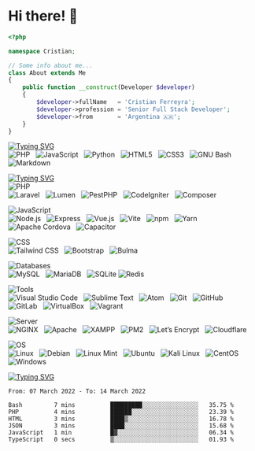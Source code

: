 # Hi there! 👋
```php
<?php

namespace Cristian;

// Some info about me...
class About extends Me
{
    public function __construct(Developer $developer)
    {
        $developer->fullName   = 'Cristian Ferreyra';
        $developer->profession = 'Senior Full Stack Developer';
        $developer->from       = 'Argentina 🇦🇷';
    }
}
```

[![Typing SVG](https://readme-typing-svg.herokuapp.com?size=40&multiline=true&width=680&height=70&lines=%F0%9F%94%A5Code+Skills)](https://git.io/typing-svg)
<br>
![PHP](https://img.shields.io/badge/-PHP-black?logo=php&style=social)&nbsp;&nbsp;
![JavaScript](https://img.shields.io/badge/-JavaScript-black?logo=javascript&style=social)&nbsp;&nbsp;
![Python](https://img.shields.io/badge/-Python-black?logo=Python&style=social)&nbsp;&nbsp;
![HTML5](https://img.shields.io/badge/-HTML5-black?logo=html5&style=social)&nbsp;&nbsp;
![CSS3](https://img.shields.io/badge/-CSS3-black?logo=css3&style=social)&nbsp;&nbsp;
![GNU Bash](https://img.shields.io/badge/-GNU%20Bash-black?logo=gnubash&style=social)&nbsp;&nbsp;
![Markdown](https://img.shields.io/badge/-Markdown-black?logo=markdown&style=social)&nbsp;&nbsp;

[![Typing SVG](https://readme-typing-svg.herokuapp.com?size=40&multiline=true&width=680&height=70&lines=%F0%9F%9A%80Frameworks%2FLibraries%2FTools)](https://git.io/typing-svg)
<br><!-- PHP -->
![PHP](https://img.shields.io/badge/PHP-555?style=for-the-badge&logo=php)<br>
![Laravel](https://img.shields.io/badge/-Laravel-black?logo=laravel&style=social)&nbsp;&nbsp;
![Lumen](https://img.shields.io/badge/-Lumen-black?logo=lumen&style=social)&nbsp;&nbsp;
![PestPHP](https://img.shields.io/badge/-PestPHP-black?logo=php&style=social)&nbsp;&nbsp;
![CodeIgniter](https://img.shields.io/badge/-CodeIgniter-black?logo=codeigniter&style=social)&nbsp;&nbsp;
![Composer](https://img.shields.io/badge/-Composer-black?logo=composer&style=social)&nbsp;&nbsp;
<!-- JavaScript -->
![JavaScript](https://img.shields.io/badge/JavaScript-555?style=for-the-badge&logo=javascript)<br>
![Node.js](https://img.shields.io/badge/-Node.js-black?logo=nodedotjs&style=social)&nbsp;&nbsp;
![Express](https://img.shields.io/badge/-Express-black?logo=express&style=social)&nbsp;&nbsp;
![Vue.js](https://img.shields.io/badge/-Vue.js-black?logo=vuedotjs&style=social)&nbsp;&nbsp;
![Vite](https://img.shields.io/badge/-Vite-black?logo=vite&style=social)&nbsp;&nbsp;
![npm](https://img.shields.io/badge/-npm-black?logo=npm&style=social)&nbsp;&nbsp;
![Yarn](https://img.shields.io/badge/-Yarn-black?logo=yarn&style=social)&nbsp;&nbsp;
![Apache Cordova](https://img.shields.io/badge/-Apache%20Cordova-black?logo=apachecordova&style=social)&nbsp;&nbsp;
![Capacitor](https://img.shields.io/badge/-Capacitor-black?logo=capacitor&style=social)&nbsp;&nbsp;
<!-- CSS -->
![CSS](https://img.shields.io/badge/CSS-555?style=for-the-badge&logo=css3)<br>
![Tailwind CSS](https://img.shields.io/badge/-Tailwind%20CSS-black?logo=tailwindcss&style=social)&nbsp;&nbsp;
![Bootstrap](https://img.shields.io/badge/-Bootstrap-black?logo=bootstrap&style=social)&nbsp;&nbsp;
![Bulma](https://img.shields.io/badge/-Bulma-black?logo=bulma&style=social)&nbsp;&nbsp;
<!-- Databases -->
![Databases](https://img.shields.io/badge/Databases-555?style=for-the-badge&logo=amazondynamodb)<br>
![MySQL](https://img.shields.io/badge/-MySQL-black?logo=mysql&style=social)&nbsp;&nbsp;
![MariaDB](https://img.shields.io/badge/-MariaDB-black?logo=mariadb&style=social)&nbsp;&nbsp;
![SQLite](https://img.shields.io/badge/-SQLite-black?logo=sqlite&style=social)
![Redis](https://img.shields.io/badge/-Redis-black?logo=redis&style=social)&nbsp;&nbsp;
<!-- Tools -->
![Tools](https://img.shields.io/badge/Tools-555?style=for-the-badge&logo=quasar)<br>
![Visual Studio Code](https://img.shields.io/badge/-Visual%20Studio%20Code-black?logo=visualstudiocode&style=social)&nbsp;&nbsp;
![Sublime Text](https://img.shields.io/badge/-Sublime%20Text-black?logo=sublimetext&style=social)&nbsp;&nbsp;
![Atom](https://img.shields.io/badge/-Atom-black?logo=atom&style=social)&nbsp;&nbsp;
![Git](https://img.shields.io/badge/-Git-black?logo=git&style=social)&nbsp;&nbsp;
![GitHub](https://img.shields.io/badge/-GitHub-black?logo=github&style=social)&nbsp;&nbsp;
![GitLab](https://img.shields.io/badge/-GitLab-black?logo=gitlab&style=social)&nbsp;&nbsp;
![VirtualBox](https://img.shields.io/badge/-VirtualBox-black?logo=virtualbox&style=social)&nbsp;&nbsp;
![Vagrant](https://img.shields.io/badge/-Vagrant-black?logo=vagrant&style=social)&nbsp;&nbsp;
<!-- Server -->
![Server](https://img.shields.io/badge/Server-555?style=for-the-badge&logo=pcgamingwiki&logoColor=white)<br>
![NGINX](https://img.shields.io/badge/-NGINX-black?logo=nginx&style=social)&nbsp;&nbsp;
![Apache](https://img.shields.io/badge/-Apache-black?logo=apache&style=social)&nbsp;&nbsp;
![XAMPP](https://img.shields.io/badge/-XAMPP-black?logo=xampp&style=social)&nbsp;&nbsp;
![PM2](https://img.shields.io/badge/-PM2-black?logo=pm2&style=social)&nbsp;&nbsp;
![Let’s Encrypt](https://img.shields.io/badge/-Let’s%20Encrypt-black?logo=letsencrypt&style=social)&nbsp;&nbsp;
![Cloudflare](https://img.shields.io/badge/-Cloudflare-black?logo=cloudflare&style=social)&nbsp;&nbsp;
<!-- OS -->
![OS](https://img.shields.io/badge/OS-555?style=for-the-badge&logo=linuxcontainers)<br>
![Linux](https://img.shields.io/badge/-Linux-black?logo=linux&style=social)&nbsp;&nbsp;
![Debian](https://img.shields.io/badge/-Debian-black?logo=debian&style=social)&nbsp;&nbsp;
![Linux Mint](https://img.shields.io/badge/-Linux%20Mint-black?logo=linuxmint&style=social)&nbsp;&nbsp;
![Ubuntu](https://img.shields.io/badge/-Ubuntu-black?logo=ubuntu&style=social)&nbsp;&nbsp;
![Kali Linux](https://img.shields.io/badge/-Kali%20Linux-black?logo=kalilinux&style=social)&nbsp;&nbsp;
![CentOS](https://img.shields.io/badge/-CentOS-black?logo=centos&style=social)&nbsp;&nbsp;
![Windows](https://img.shields.io/badge/-Windows-black?logo=windows&style=social)&nbsp;&nbsp;

[![Typing SVG](https://readme-typing-svg.herokuapp.com?size=40&vCenter=true&width=680&height=70&lines=%F0%9F%93%88+Weekly+Statistics)](https://git.io/typing-svg)
<!--START_SECTION:waka-->

```text
From: 07 March 2022 - To: 14 March 2022

Bash         7 mins          █████████░░░░░░░░░░░░░░░░   35.75 %
PHP          4 mins          ██████░░░░░░░░░░░░░░░░░░░   23.39 %
HTML         3 mins          ████▒░░░░░░░░░░░░░░░░░░░░   16.78 %
JSON         3 mins          ████░░░░░░░░░░░░░░░░░░░░░   15.68 %
JavaScript   1 min           █▓░░░░░░░░░░░░░░░░░░░░░░░   06.34 %
TypeScript   0 secs          ▒░░░░░░░░░░░░░░░░░░░░░░░░   01.93 %
```

<!--END_SECTION:waka-->
